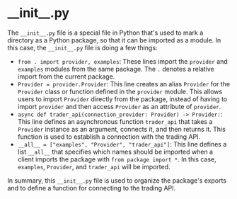 # \_\_init\_\_.py

The `__init__.py` file is a special file in Python that's used to mark a directory as a Python package, so that it can be imported as a module. In this case, the `__init__.py` file is doing a few things:

* `from . import provider, examples`: These lines import the `provider` and `examples` modules from the same package. The `.` denotes a relative import from the current package.
* `Provider = provider.Provider`: This line creates an alias `Provider` for the `Provider` class or function defined in the `provider` module. This allows users to import `Provider` directly from the package, instead of having to import `provider` and then access `Provider` as an attribute of `provider`.
* `async def trader_api(connection_provider: Provider) -> Provider:`: This line defines an asynchronous function `trader_api` that takes a `Provider` instance as an argument, connects it, and then returns it. This function is used to establish a connection with the trading API.
* `__all__ = ["examples", "Provider", "trader_api"]`: This line defines a list `__all__` that specifies which names should be imported when a client imports the package with `from package import *`. In this case, `examples`, `Provider`, and `trader_api` will be imported.

In summary, this `__init__.py` file is used to organize the package's exports and to define a function for connecting to the trading API.
